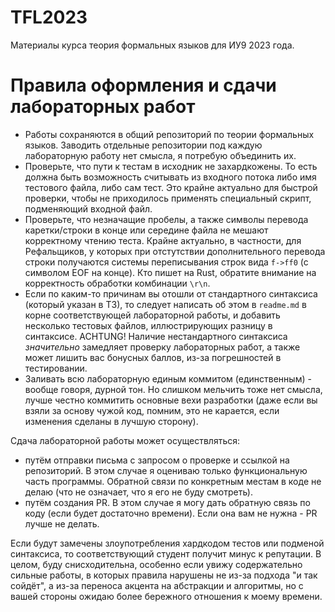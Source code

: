 # TFL2023

Материалы курса теория формальных языков для ИУ9 2023 года.

# Правила оформления и сдачи лабораторных работ

- Работы сохраняются в общий репозиторий по теории формальных языков. Заводить отдельные репозитории под каждую лабораторную работу нет смысла, я потребую объединить их.
- Проверьте, что пути к тестам в исходник не захардкожены. То есть должна быть возможность считывать из входного потока либо имя тестового файла, либо сам тест. Это крайне актуально для быстрой проверки, чтобы не приходилось применять специальный скрипт, подменяющий входной файл. 
- Проверьте, что незначащие пробелы, а также символы перевода каретки/строки в конце или середине файла не мешают корректному чтению теста. Крайне актуально, в частности, для Рефальщиков, у которых при отстутствии дополнительного перевода строки получаются системы переписывания строк вида `f->ff0` (с символом EOF на конце). Кто пишет на Rust, обратите внимание на корректность обработки комбинации `\r\n`.
- Если по каким-то причинам вы отошли от стандартного синтаксиса (который указан в ТЗ), то следует написать об этом в `readme.md` в корне соответствующей лабораторной работы, и добавить несколько тестовых файлов, иллюстрирующих разницу в синтаксисе. ACHTUNG! Наличие нестандартного синтаксиса *значительно* замедляет проверку лабораторных работ, а также может лишить вас бонусных баллов, из-за погрешностей в тестировании.
- Заливать всю лабораторную единым коммитом (единственным) - вообще говоря, дурной тон. Но слишком мельчить тоже нет смысла, лучше честно коммитить основные вехи разработки (даже если вы взяли за основу чужой код, помним, это не карается, если изменения сделаны в лучшую сторону).

Сдача лабораторной работы может осуществляться:
- путём отправки письма с запросом о проверке и ссылкой на репозиторий. В этом случае я оцениваю только функциональную часть программы. Обратной связи по конкретным местам в коде не делаю (что не означает, что я его не буду смотреть).
- путём создания PR. В этом случае я могу дать обратную связь по коду (если будет достаточно времени). Если она вам не нужна - PR лучше не делать.

Если будут замечены злоупотребления хардкодом тестов или подменой синтаксиса, то соответствующий студент получит минус к репутации. В целом, буду снисходительна, особенно если увижу содержательно сильные работы, в которых правила нарушены не из-за подхода "и так сойдёт", а из-за переноса акцента на абстракции и алгоритмы, но с вашей стороны ожидаю более бережного отношения к моему времени. 

